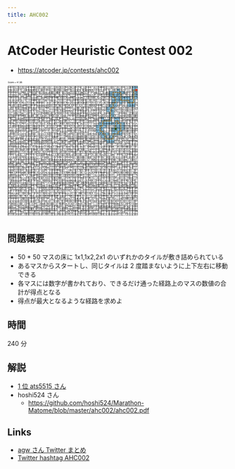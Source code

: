 ```yaml
---
title: AHC002
---
```


# AtCoder Heuristic Contest 002

- https://atcoder.jp/contests/ahc002

<img src="../imgs/ahc002.png" width=300>

## 問題概要

- 50 \* 50 マスの床に 1x1,1x2,2x1 のいずれかのタイルが敷き詰められている
- あるマスからスタートし、同じタイルは 2 度踏まないように上下左右に移動できる
- 各マスには数字が書かれており、できるだけ通った経路上のマスの数値の合計が得点となる
- 得点が最大となるような経路を求めよ

## 時間

240 分

## 解説

- [1 位 ats5515 さん](https://twitter.com/ats5515/status/1386324082581405705)
- hoshi524 さん
  - https://github.com/hoshi524/Marathon-Matome/blob/master/ahc002/ahc002.pdf

## Links

- [agw さん Twitter まとめ](https://togetter.com/li/1704811)
- [Twitter hashtag AHC002](https://twitter.com/hashtag/AHC002)
